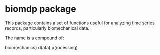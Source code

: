 # biomdp package

This package contains a set of functions useful for analyzing time series records, particularly biomechanical data. 

The name is a compound of:

biom(echanics) d(ata) p(rocessing)
